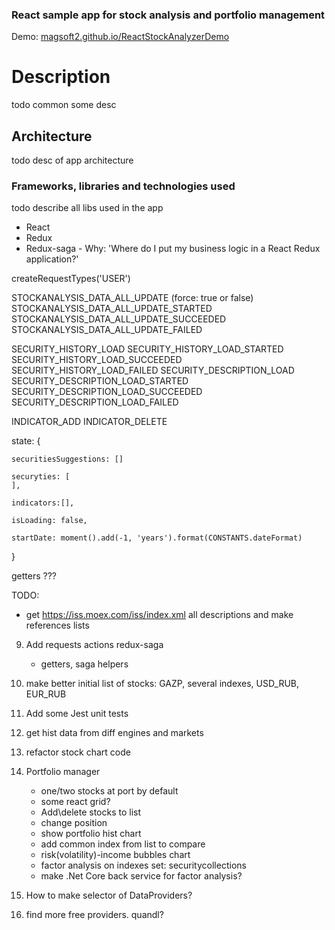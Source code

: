 
### React sample app for stock analysis and portfolio management

Demo: [magsoft2.github.io/ReactStockAnalyzerDemo](https://magsoft2.github.io/ReactStockAnalyzerDemo)

# Description

todo common some desc

## Architecture

todo desc of app architecture

### Frameworks, libraries and technologies used

todo describe all libs used in the app

- React
- Redux
- Redux-saga - Why: 'Where do I put my business logic in a React Redux application?'



createRequestTypes('USER')



STOCKANALYSIS_DATA_ALL_UPDATE  (force: true or false)
STOCKANALYSIS_DATA_ALL_UPDATE_STARTED
STOCKANALYSIS_DATA_ALL_UPDATE_SUCCEEDED
STOCKANALYSIS_DATA_ALL_UPDATE_FAILED

SECURITY_HISTORY_LOAD
SECURITY_HISTORY_LOAD_STARTED
SECURITY_HISTORY_LOAD_SUCCEEDED
SECURITY_HISTORY_LOAD_FAILED
SECURITY_DESCRIPTION_LOAD
SECURITY_DESCRIPTION_LOAD_STARTED
SECURITY_DESCRIPTION_LOAD_SUCCEEDED
SECURITY_DESCRIPTION_LOAD_FAILED


INDICATOR_ADD
INDICATOR_DELETE


state: {

    securitiesSuggestions: []

	securyties: [
	],
	
	indicators:[],
	
	isLoading: false,
	
	startDate: moment().add(-1, 'years').format(CONSTANTS.dateFormat)	
}


getters ???



TODO:

- get https://iss.moex.com/iss/index.xml all descriptions and make references lists

9. Add requests actions redux-saga
    - getters, saga helpers
10. make better initial list of stocks: GAZP, several indexes, USD_RUB, EUR_RUB
11. Add some Jest unit tests
12. get hist data from diff engines and markets
13. refactor stock chart code

20. Portfolio manager
    - one/two stocks at port by default
    - some react grid?
    - Add\delete stocks to list
    - change position
    - show portfolio hist chart
    - add common index from list to compare
    - risk(volatility)-income bubbles chart
    - factor analysis on indexes set: securitycollections
    - make .Net Core back service for factor analysis?
101. How to make selector of DataProviders?
102.  find more free providers. quandl?